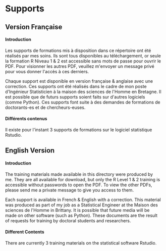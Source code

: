 # Supports  

## Version Française 

#### Introduction

Les supports de formations mis à disposition dans ce répertoire ont été réalisés par mes soins. Ils sont tous disponibles au téléchargement, or seule la formation R Niveau 1 & 2 est accessible sans mots de passe pour ouvrir le PDF. 
Pour visionner les autres PDF, veuillez m'envoyer un message privé pour vous donner l'accès à ces derniers.

Chaque support est disponible en version française & anglaise avec une correction. Ces supports ont été réalisés dans le cadre de mon poste d'Ingénieur Statisticien à la maison des sciences de l'Homme en Bretagne. Il est possible que de futurs supports soient faits sur d'autres logiciels (comme Python). Ces supports font suite à des demandes de formations de doctorants-es et de chercheurs-euses. 

#### Différents contenus 

Il existe pour l'instant 3 supports de formations sur le logiciel statistique Rstudio. 


## English Version

#### Introduction

The training materials made available in this directory were produced by me. They are all available for download, but only the R Level 1 & 2 training is accessible without passwords to open the PDF. 
To view the other PDFs, please send me a private message to give you access to them.

Each support is available in French & English with a correction. This material was produced as part of my job as a Statistical Engineer at the Maison des sciences de l'Homme in Brittany. It is possible that future media will be made on other software (such as Python). These documents are the result of requests for training by doctoral students and researchers. 


####  Different Contents

There are currently 3 training materials on the statistical software Rstudio. 